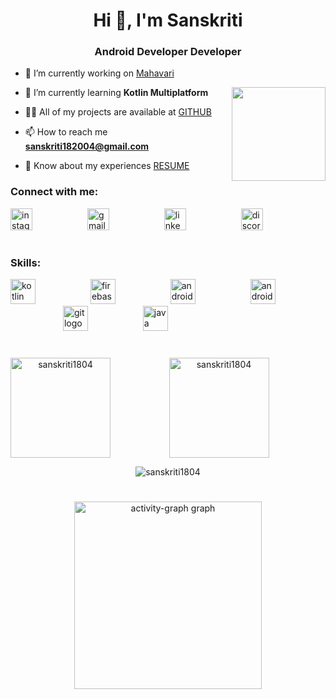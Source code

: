 <h1 align="center">Hi 👋, I'm Sanskriti</h1>
<h3 align="center">Android Developer Developer</h3>

- 🔭 I’m currently working on [Mahavari](https://github.com/Sanskriti1804/Mensinator.git)

<img align="right" height="150" src="https://i.imgflip.com/65efzo.gif"  />

- 🌱 I’m currently learning **Kotlin Multiplatform**

- 👨‍💻 All of my projects are available at [GITHUB](https://github.com/Sanskriti1804)

- 📫 How to reach me **sanskriti182004@gmail.com**

- 📄 Know about my experiences [RESUME]()


<h3 align="left">Connect with me:</h3>
<div align="left">
  <a target=_blank href="https://www.instagram.com/_sanskriti_1800?utm_source=ig_web_button_share_sheet&igsh=ZDNlZDc0MzIxNw=="><img src="https://img.shields.io/static/v1?message=Instagram&logo=instagram&label=&color=E4405F&logoColor=white&labelColor=&style=for-the-badge" height="35" alt="instagram logo"  /></a>
   <img width="80" />
  <img src="https://img.shields.io/static/v1?message=Gmail&logo=gmail&label=&color=D14836&logoColor=white&labelColor=&style=for-the-badge" height="35" alt="gmail logo"  />
   <img width="80" />
  <img src="https://img.shields.io/static/v1?message=LinkedIn&logo=linkedin&label=&color=0077B5&logoColor=white&labelColor=&style=for-the-badge" height="35" alt="linkedin logo"  />
   <img width="80" />
   <img src="https://img.shields.io/static/v1?message=Discord&logo=discord&label=&color=7289DA&logoColor=white&labelColor=&style=for-the-badge" height="35" alt="discord logo"  />
</div>
<h1></h1>
<h3 align="left">Skills:</h3>
<div align="left">
  <img src="https://cdn.jsdelivr.net/gh/devicons/devicon/icons/kotlin/kotlin-original.svg" height="40" alt="kotlin logo"  />
  <img width="80" />
  <img src="https://cdn.jsdelivr.net/gh/devicons/devicon/icons/firebase/firebase-plain.svg" height="40" alt="firebase logo"  />
  <img width="80" />
  <img src="https://cdn.jsdelivr.net/gh/devicons/devicon/icons/android/android-original.svg" height="40" alt="android logo"  />
  <img width="80" />
  <img src="https://cdn.jsdelivr.net/gh/devicons/devicon/icons/androidstudio/androidstudio-original.svg" height="40" alt="androidstudio logo"  />
  <img width="80" />
  <img src="https://cdn.jsdelivr.net/gh/devicons/devicon/icons/git/git-original.svg" height="40" alt="git logo"  />
  <img width="80" />
  <img src="https://cdn.jsdelivr.net/gh/devicons/devicon/icons/java/java-original.svg" height="40" alt="java logo"  />
  <img width="80" />
</div>
<h1></h1>
<div align="center">
  <img align="left" src="https://github-readme-stats.vercel.app/api/top-langs?username=sanskriti1804&show_icons=true&locale=en&layout=compact" height="160" alt="sanskriti1804" />
  <img align="center" src="https://github-readme-streak-stats.herokuapp.com/?user=sanskriti1804&"  height="160" alt="sanskriti1804" />
  <p></p>
    <img align="center" src="https://github-readme-stats.vercel.app/api?username=sanskriti1804&show_icons=true&locale=en" alt="sanskriti1804" />
  <h1></h1>
  <img src="https://github-readme-activity-graph.vercel.app/graph?username=sanskriti1804&radius=16&theme=react&area=true&order=5" height="300" alt="activity-graph graph"  />
</div>
